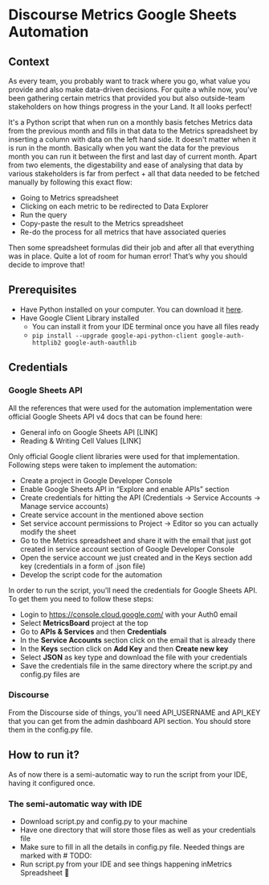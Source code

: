 # Discourse Metrics Google Sheets Automation

## Context

As every team, you probably want to track where you go, what value you provide and also make data-driven decisions. For quite a while now, you’ve been gathering certain metrics that provided you but also outside-team stakeholders on how things progress in the your Land. It all looks perfect!

It's a Python script that when run on a monthly basis fetches Metrics data from the previous month and fills in that data to the Metrics spreadsheet by inserting a column with data on the left hand side. It doesn't matter when it is run in the month. Basically when you want the data for the previous month you can run it between the first and last day of current month. Apart from two elements, the digestability and ease of analysing that data by various stakeholders is far from perfect + all that data needed to be fetched manually by following this exact flow:

* Going to Metrics spreadsheet
* Clicking on each metric to be redirected to Data Explorer
* Run the query
* Copy-paste the result to the Metrics spreadsheet
* Re-do the process for all metrics that have associated queries

Then some spreadsheet formulas did their job and after all that everything was in place. Quite a lot of room for human error! That’s why you should decide to improve that!



## Prerequisites

* Have Python installed on your computer. You can download it [here](https://www.python.org/downloads/).
* Have Google Client Library installed
   * You can install it from your IDE terminal once you have all files ready
   * ```pip install --upgrade google-api-python-client google-auth-httplib2 google-auth-oauthlib```

## Credentials

### Google Sheets API

All the references that were used for the automation implementation were official Google Sheets API v4 docs that can be found here:
* General info on Google Sheets API [LINK]
* Reading & Writing Cell Values [LINK]

Only official Google client libraries were used for that implementation. Following steps were taken to implement the automation:
* Create a project in Google Developer Console
* Enable Google Sheets API in “Explore and enable APIs” section
* Create credentials for hitting the API (Credentials → Service Accounts → Manage service accounts)
* Create service account in the mentioned above section
* Set service account permissions to Project → Editor so you can actually modify the sheet
* Go to the Metrics spreadsheet and share it with the email that just got created in service account section of Google Developer Console
* Open the service account we just created and in the Keys section add key (credentials in a form of .json file)
* Develop the script code for the automation

In order to run the script, you'll need the credentials for Google Sheets API. To get them you need to follow these steps:

* Login to https://console.cloud.google.com/ with your Auth0 email
* Select **MetricsBoard** project at the top
* Go to **APIs & Services** and then **Credentials**
* In the **Service Accounts** section click on the email that is already there
* In the **Keys** section click on **Add Key** and then **Create new key**
* Select **JSON** as key type and download the file with your credentials
* Save the credentials file in the same directory where the script.py and config.py files are

### Discourse

From the Discourse side of things, you'll need API_USERNAME and API_KEY that you can get from the admin dashboard API section. You should store them in the config.py file.

## How to run it?

As of now there is a semi-automatic way to run the script from your IDE, having it configured once. 

### The semi-automatic way with IDE

* Download script.py and config.py to your machine
* Have one directory that will store those files as well as your credentials file
* Make sure to fill in all the details in config.py file. Needed things are marked with # TODO: 
* Run script.py from your IDE and see things happening inMetrics Spreadsheet 🎉
